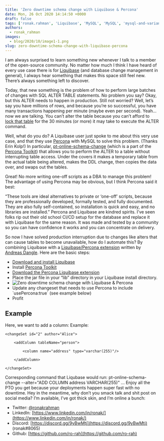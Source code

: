 ```yaml
---
title: 'Zero downtime schema change with Liquibase & Percona'
date: Mon, 26 Oct 2020 14:14:50 +0000
draft: false
tags: ['ronak.rahman', 'Liquibase', 'MySQL', 'MySQL', 'mysql-and-variants', 'Tools']
authors:
  - ronak_rahman
images:
  - blog/2020/10/image1-1.png
slug: zero-downtime-schema-change-with-liquibase-percona
---
```


I am always surprised to learn something new whenever I talk to a member of the open-source community. No matter how much I think I have heard of every use case there is for [Liquibase](https://www.liquibase.org) (and database change management in general), I always hear something that makes this space still feel new. There’s always something left to discover. 

Today, that new something is the problem of how to perform large batches of changes with SQL ALTER TABLE statements. No problem you say? Okay, but this ALTER needs to happen in production. Still not worried? Well, let’s say you have millions of rows, and because you’re so successful, you have many transactions happening per minute (maybe even per second). Yeah…now we are talking. You can’t alter the table because you can’t afford to [lock that table](https://dev.mysql.com/doc/refman/5.7/en/alter-table.html) for the 30 minutes (or more) it may take to execute the ALTER command. 

Well, what do you do? A Liquibase user just spoke to me about this very use case, and that they use [Percona](https://www.percona.com/doc/percona-toolkit/LATEST/index.html) with MySQL to solve this problem. (Thanks Erin Kolp!) In particular, [pt-online-schema-change](https://www.percona.com/doc/percona-toolkit/LATEST/pt-online-schema-change.html) (which is a part of the [Percona Toolkit](https://www.percona.com/software/database-tools/percona-toolkit)) that allows you to perform the ALTER to a table without interrupting table access. Under the covers it makes a temporary table from the actual table being altered, makes the DDL change, then copies the data over, and swaps out the tables. 

Great! No more writing one-off scripts as a DBA to manage this problem! The advantage of using Percona may be obvious, but I think Percona said it best: 

“These tools are ideal alternatives to private or ‘one-off’ scripts, because they are professionally developed, formally tested, and fully documented. They are also fully self-contained, so installation is quick and easy, and no libraries are installed.” 
Percona and Liquibase are kindred spirits. I’ve seen folks rip out their old school CI/CD setup for the database and replace it with Liquibase for the same reason. It was made and tested by a community so you can have confidence it works and you can concentrate on delivery. 

So now I have solved production interruption due to changes like alters that can cause tables to become unavailable, how do I automate this? By combining Liquibase with a [Liquibase/Percona extension](https://github.com/adangel/liquibase-percona) written by [Andreas Dangle](https://github.com/adangel). 
Here are the basic steps:

*   [Download and install Liquibase](https://www.liquibase.org/download)
*   Install [Percona Toolkit](https://www.percona.com/doc/percona-toolkit/LATEST/installation.html)
*   [Download the Percona Liquibase extension](https://github.com/adangel/liquibase-percona)
*   Place the jar file in your “lib” directory in your Liquibase install directory.
*   ![Zero downtime schema change with Liquibase & Percona](blog/2020/10/image1-1.png)
*   Update any changeset that needs to use Percona to include \`usePercona:true\` (see example below)
*   Profit

Example
-------

Here, we want to add a column: Example:
```
<changeSet id="2" author="Alice">

    <addColumn tableName="person">

        <column name="address" type="varchar(255)"/>

    </addColumn>

</changeSet>
```
Corresponding command that Liqubase would run: pt-online-schema-change --alter="ADD COLUMN address VARCHAR(255)" ... Enjoy all the PTO you get because your deployments happen super fast with no downtime. Hey in the meantime, why don’t you smack talk and shit post on social media? I’m available, I’ve got thick skin, and I’m online a bunch: 
* Twitter: [@ronakrahman](https://twitter.com/RonakRahman) 
* LinkedIn: [https://www.linkedin.com/in/ronak/](https://www.linkedin.com/in/ronak/) 
* Discord: [https://discord.gg/9yBwMtj](https://discord.gg/9yBwMtj) (ronak#8065) 
* Github: [https://github.com/ro-rah](https://github.com/ro-rah)